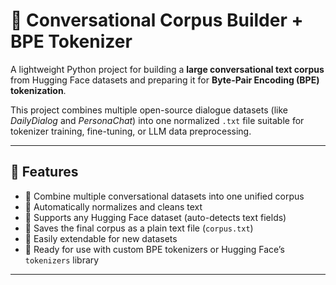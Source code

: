 # 🧠 Conversational Corpus Builder + BPE Tokenizer

A lightweight Python project for building a **large conversational text corpus** from Hugging Face datasets and preparing it for **Byte-Pair Encoding (BPE) tokenization**.

This project combines multiple open-source dialogue datasets (like *DailyDialog* and *PersonaChat*) into one normalized `.txt` file suitable for tokenizer training, fine-tuning, or LLM data preprocessing.

---

## 🚀 Features

- 🔹 Combine multiple conversational datasets into one unified corpus  
- 🔹 Automatically normalizes and cleans text  
- 🔹 Supports any Hugging Face dataset (auto-detects text fields)  
- 🔹 Saves the final corpus as a plain text file (`corpus.txt`)  
- 🔹 Easily extendable for new datasets  
- 🔹 Ready for use with custom BPE tokenizers or Hugging Face’s `tokenizers` library  

---
